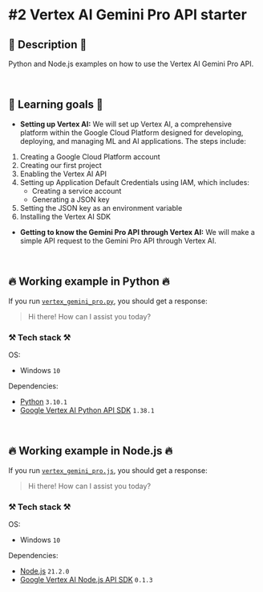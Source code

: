 # #2 Vertex AI Gemini Pro API starter

## 📖 Description 📖

Python and Node.js examples on how to use the Vertex AI Gemini Pro API.

<br>

## 🧠 Learning goals 🧠

- **Setting up Vertex AI:** We will set up Vertex AI, a comprehensive platform within the Google Cloud Platform designed for developing, deploying, and managing ML and AI applications. The steps include:

1. Creating a Google Cloud Platform account
2. Creating our first project
3. Enabling the Vertex AI API
4. Setting up Application Default Credentials using IAM, which includes:
   - Creating a service account
   - Generating a JSON key
5. Setting the JSON key as an environment variable
6. Installing the Vertex AI SDK

- **Getting to know the Gemini Pro API through Vertex AI:** We will make a simple API request to the Gemini Pro API through Vertex AI.

<br>

## 🔥 Working example in Python 🔥

If you run [`vertex_gemini_pro.py`](https://github.com/rokbenko/ai-playground/blob/main/google-cloud-tutorials/1-Vertex_AI_Gemini_Pro_API_starter/vertex_gemini_pro.py), you should get a response:

> Hi there! How can I assist you today?

### ⚒️ Tech stack ⚒️

OS:

- Windows `10`

Dependencies:

- [Python](https://www.python.org/) `3.10.1`
- [Google Vertex AI Python API SDK](https://pypi.org/project/vertexai/) `1.38.1`

<br>

## 🔥 Working example in Node.js 🔥

If you run [`vertex_gemini_pro.js`](https://github.com/rokbenko/ai-playground/blob/main/google-cloud-tutorials/1-Vertex_AI_Gemini_Pro_API_starter/vertex_gemini_pro.js), you should get a response:

> Hi there! How can I assist you today?

### ⚒️ Tech stack ⚒️

OS:

- Windows `10`

Dependencies:

- [Node.js](https://nodejs.org/en) `21.2.0`
- [Google Vertex AI Node.js API SDK](https://www.npmjs.com/package/@google-cloud/vertexai) `0.1.3`
